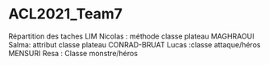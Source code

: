 # ACL2021_Team7
Répartition des taches
LIM Nicolas : méthode classe plateau
MAGHRAOUI Salma: attribut classe plateau
CONRAD-BRUAT Lucas :classe attaque/héros
MENSURI Resa : Classe monstre/héros
